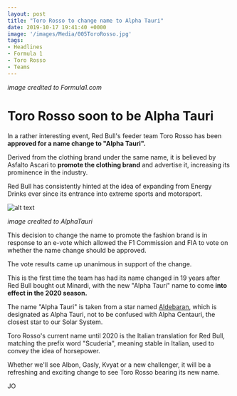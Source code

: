 ```yaml
---
layout: post
title: "Toro Rosso to change name to Alpha Tauri"
date: 2019-10-17 19:41:40 +0000
image: '/images/Media/005ToroRosso.jpg'
tags:
- Headlines
- Formula 1
- Toro Rosso
- Teams
---
```


*image credited to Formula1.com*

# Toro Rosso soon to be Alpha Tauri

In a rather interesting event, Red Bull's feeder team Toro Rosso has been **approved for a name change to "Alpha Tauri".**

Derived from the clothing brand under the same name, it is believed by Asfalto Ascari to **promote the clothing brand** and advertise it, increasing its prominence in the industry. 

Red Bull has consistently hinted at the idea of expanding from Energy Drinks ever since its entrance into extreme sports and motorsport.

![alt text](https://raw.githubusercontent.com/EXYZED/AsfaltoAscari/gh-pages/images/Media/005AlphaTauri.jpg "Alpha Tauri Logo")

*image credited to AlphaTauri*

This decision to change the name to promote the fashion brand is in response to an e-vote which allowed the F1 Commission and FIA to vote on whether the name change should be approved.

The vote results came up unanimous in support of the change. 

This is the first time the team has had its name changed in 19 years after Red Bull bought out Minardi, with the new "Alpha Tauri" name to come **into effect in the 2020 season.**

The name "Alpha Tauri" is taken from a star named [Aldebaran](https://en.wikipedia.org/wiki/Aldebaran "This link will take you to Wikipedia"), which is designated as Alpha Tauri, not to be confused with Alpha Centauri, the closest star to our Solar System.

Toro Rosso's current name until 2020 is the Italian translation for Red Bull, matching the prefix word "Scuderia", meaning stable in Italian, used to convey the idea of horsepower.

Whether we'll see Albon, Gasly, Kvyat or a new challenger, it will be a refreshing and exciting change to see Toro Rosso bearing its new name.

JO
